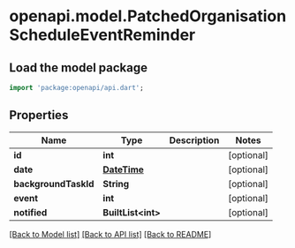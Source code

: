 # openapi.model.PatchedOrganisationScheduleEventReminder

## Load the model package
```dart
import 'package:openapi/api.dart';
```

## Properties
Name | Type | Description | Notes
------------ | ------------- | ------------- | -------------
**id** | **int** |  | [optional] 
**date** | [**DateTime**](DateTime.md) |  | [optional] 
**backgroundTaskId** | **String** |  | [optional] 
**event** | **int** |  | [optional] 
**notified** | **BuiltList&lt;int&gt;** |  | [optional] 

[[Back to Model list]](../README.md#documentation-for-models) [[Back to API list]](../README.md#documentation-for-api-endpoints) [[Back to README]](../README.md)


